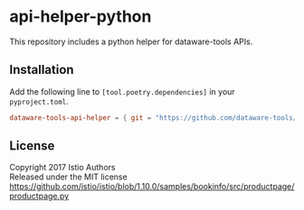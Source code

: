 # api-helper-python

This repository includes a python helper for dataware-tools APIs.  


## Installation
Add the following line to `[tool.poetry.dependencies]` in your `pyproject.toml`.   
```toml
dataware-tools-api-helper = { git = "https://github.com/dataware-tools/api-helper-python.git", branch = "master" }

```


## License

Copyright 2017 Istio Authors  
Released under the MIT license  
https://github.com/istio/istio/blob/1.10.0/samples/bookinfo/src/productpage/productpage.py